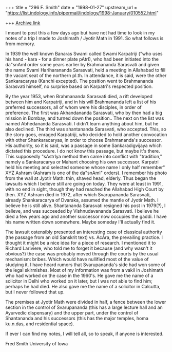 +++
title = "296 F. Smith"
date = "1998-01-27"
upstream_url = "https://list.indology.info/pipermail/indology/1998-January/010552.html"

+++
[Archive link](https://list.indology.info/pipermail/indology/1998-January/010552.html)

I meant to post this a few days ago but have not had time to look in my
notes of a trip I made to Joshimath / Jyotir Math in 1991. So what follows
is from memory.

In 1939 the well known Banaras Swami called Swami Karpatriji ("who uses
his hand - kara - for a dinner plate pAtrI), who had been initiated into
the da"snAmI order some years earlier by Brahmananda Sarasvati and given
the name Svami Hariharananda Sarasvati, held a meeting in Allahabad to
fill the vacant seat of the northern pI.th. In attendance, it is said,
were the other Sankaracaryas (Kanchi excepted). The position went to
Brahmananda Sarasvati himself, no surprise based on Karpatri's respected
position.

By the year 1953, when Brahmananda Sarasvati died, a rift developed
between him and Karpatriji, and in his will Brahmananda left a list of his
preferred successors, all of whom were his disciples, in order of
preference. The first was Akhandananda Sarasvati, who by then had a big
mission in Bombay, and turned down the position.. The next on the list was
named Abhedananda Sarasvati. I didn't learn anything about him, but he
also declined. The third was shantananda Sarasvati, who accepted. This, so
the story goes, enraged Karpatriji, who decided to hold another
convocation with other Shankaracaryas, in order to choose Brahmananda's
successor. His authority, so it is said, was a passage in some
Sankaradigvijaya which dictated this procedure. I do not know this
passage, but maybe it's there. This supposedly "sAstrIya method then came
into conflict with "tradition," namely a Sankaracarya or Mahant choosing
his own successor. Karpatri held his meeting and selected someone whose
name I only half remember" XYZ Ashram (Ashram is one of the da"snAmI"
orders). I remember his photo from the wall at Jyotir Math: thin, shaved
head, elderly. Thus began the lawsuits which I believe still are going on
today. They were at least in 1991, with no end in sight, though they had
reached the Allahabad High Court by then. XYZ Ashram died in 1972, after
which Svarupananda Sarasvati, already Shankaracarya of Dvaraka, assumed
the mantle of Jyotir Math. I believe he is still alive. Shantananda
Sarasvati resigned his post in 1979(?), I believe, and was succeeded by
Vishnudavananda Sarasvati. I believe he died a few years ago and another
successor now occupies the gaddi. I have his name written down somewhere.
Maybe someday I'll actually find it.

The lawsuit ostensibly presented an interesting case of classical
authority (the passage from an old Sanskrit text) vs. AcAra, the
prevailing practice. I thought it might be a nice idea for a piece of
research. I mentioned it to Richard Lariviere, who told me to forget it
because (and why wasn't it obvious?) the case was probably moved through
the courts by the usual mechanism: bribes. Which would have nullified
most of the value of studying it. I have heard rumors that Svarupananda's
side had won some of the legal skirmishes. Most of my information was from
a vakil in Joshimath who had worked on the case in the 1960's. He gave me
the name of a solicitor in Delhi who worked on it later, but I was not
able to find him; perhaps he had died. He also gave me the name of a
solicitor in Calcutta, but I never followed that up.

The premises at Jyotir Math were divided in half, a fence between the
lower section in the control of Svarupananda (this has a large lecture
hall and an Ayurvedic dispensary) and the upper part, under the control of
Shantananda and his successors (this has the major temples, homa ku.n.das,
and residential space).

If ever I can find my notes, I will tell all, so to speak, if anyone is
interested.

Fred Smith
University of Iowa



